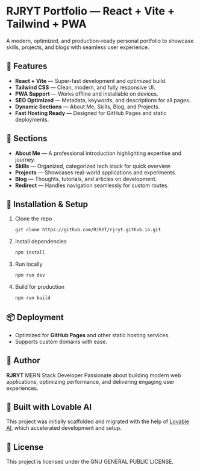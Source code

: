 # RJRYT Portfolio — React + Vite + Tailwind + PWA

A modern, optimized, and production-ready personal portfolio to showcase skills, projects, and blogs with seamless user experience.

## 🚀 Features

* **React + Vite** — Super-fast development and optimized build.
* **Tailwind CSS** — Clean, modern, and fully responsive UI.
* **PWA Support** — Works offline and installable on devices.
* **SEO Optimized** — Metadata, keywords, and descriptions for all pages.
* **Dynamic Sections** — About Me, Skills, Blog, and Projects.
* **Fast Hosting Ready** — Designed for GitHub Pages and static deployments.

## 📖 Sections

* **About Me** — A professional introduction highlighting expertise and journey.
* **Skills** — Organized, categorized tech stack for quick overview.
* **Projects** — Showcases real-world applications and experiments.
* **Blog** — Thoughts, tutorials, and articles on development.
* **Redirect** — Handles navigation seamlessly for custom routes.

## 🔧 Installation & Setup

1. Clone the repo

   ```bash
   git clone https://github.com/RJRYT/rjryt.github.io.git
   ```

2. Install dependencies

   ```bash
   npm install
   ```

3. Run locally

   ```bash
   npm run dev
   ```

4. Build for production

   ```bash
   npm run build
   ```

## 📦 Deployment

* Optimized for **GitHub Pages** and other static hosting services.
* Supports custom domains with ease.

## 👤 Author

**RJRYT**
MERN Stack Developer
Passionate about building modern web applications, optimizing performance, and delivering engaging user experiences.

## 🤖 Built with Lovable AI  

This project was initially scaffolded and migrated with the help of [Lovable AI](https://lovable.dev), which accelerated development and setup.  

## 📜 License

This project is licensed under the GNU GENERAL PUBLIC LICENSE.
